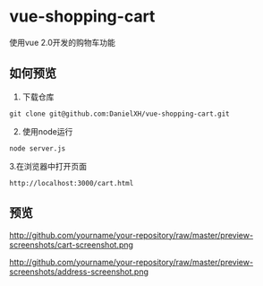 # vue-shopping-cart
使用vue 2.0开发的购物车功能

## 如何预览
1. 下载仓库
```
git clone git@github.com:DanielXH/vue-shopping-cart.git
```

2. 使用node运行
```
node server.js
```

3.在浏览器中打开页面
```
http://localhost:3000/cart.html
```

## 预览
http://github.com/yourname/your-repository/raw/master/preview-screenshots/cart-screenshot.png

http://github.com/yourname/your-repository/raw/master/preview-screenshots/address-screenshot.png
